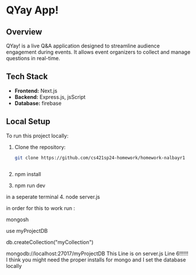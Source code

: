 # QYay App!

## Overview
QYay! is a live Q&A application designed to streamline audience engagement during events. It allows event organizers to collect and manage questions in real-time.

## Tech Stack
- **Frontend:** Next.js
- **Backend:** Express.js, jsScript
- **Database:** firebase

## Local Setup
To run this project locally:

1. Clone the repository:
   ```bash
   git clone https://github.com/cs421sp24-homework/homework-nalbayr1



2. npm install


3. npm run dev



in a seperate terminal
4. node server.js

in order for this to work run :

mongosh

use myProjectDB

db.createCollection("myCollection")

mongodb://localhost:27017/myProjectDB           This Line is on server.js Line 6!!!!!! I think you might need the proper installs for mongo and I set the database locally





